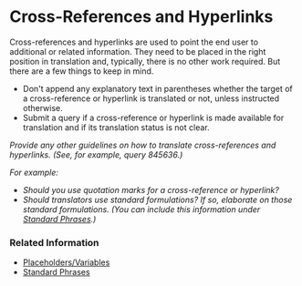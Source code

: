 # Cross-References and Hyperlinks

Cross-references and hyperlinks are used to point the end user to additional or related information. They need to be placed in the right position in translation and, typically, there is no other work required. But there are a few things to keep in mind.

* Don't append any explanatory text in parentheses whether the target of a cross-reference or hyperlink is translated or not, unless instructed otherwise.
* Submit a query if a cross-reference or hyperlink is made available for translation and if its translation status is not clear.

*Provide any other guidelines on how to translate cross-references and hyperlinks. (See, for example, query 845636.)*

*For example:*

* *Should you use quotation marks for a cross-reference or hyperlink?*
* *Should translators use standard formulations? If so, elaborate on those standard formulations. (You can include this information under [Standard Phrases](/docs/template/06_additional_guidance_for_translators/standard_phrases.md).)*

### Related Information

* [Placeholders/Variables](/docs/template/03_grammar_and_mechanics/placeholders_variables.md)
* [Standard Phrases](/docs/template/06_additional_guidance_for_translators/standard_phrases.md)
